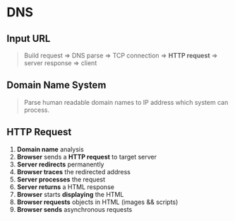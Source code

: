 # DNS

## Input URL

> Build request ⇒ DNS parse ⇒ TCP connection ⇒ **HTTP request** ⇒ server response ⇒ client
> 

## Domain Name System

> Parse human readable domain names to IP address which system can process.
> 

## HTTP Request

1. **Domain name** analysis
2. **Browser** sends a  **HTTP request** to target server
3. **Server redirects** permanently 
4. **Browser traces** the redirected address
5. **Server processes** the request
6. **Server returns** a HTML response
7. **Browser** starts **displaying** the HTML
8. **Browser requests** objects in HTML (images && scripts)
9. **Browser sends** asynchronous requests